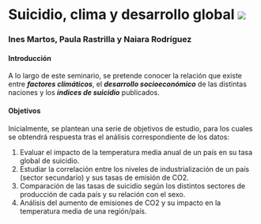 # Suicidio, clima y desarrollo global   ![](https://www.ubu.es/sites/all/themes/ubu_theme/images/UBUEscudo-1910.png?tok=Tq7E9hnJ)

### **Ines Martos, Paula Rastrilla y Naiara Rodríguez**  

#### **Introducción**

A lo largo de este seminario, se pretende conocer la relación que existe entre ***factores climáticos***, el ***desarrollo socioeconómico*** de las distintas naciones y los ***índices de suicidio*** publicados.


#### **Objetivos**

Inicialmente, se plantean una serie de objetivos de estudio, para los cuales se obtendrá respuesta tras el análisis correspondiente de los datos:

1.  Evaluar el impacto de la temperatura media anual de un país en su tasa global de suicidio.
2.  Estudiar la correlación entre los niveles de industrialización de un país (sector secundario) y sus tasas de emisión de CO2.
3.  Comparación de las tasas de suicidio según los distintos sectores de producción de cada país y su relación con el sexo.
4.  Análisis del aumento de emisiones de CO2 y su impacto en la temperatura media de una región/país.

